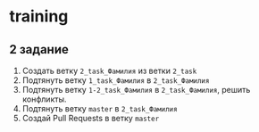 # training

## 2 задание

1. Создать ветку `2_task_Фамилия`  из ветки `2_task` 
2. Подтянуть ветку `1_task_Фамилия` в `2_task_Фамилия`
3. Подтянуть ветку `1-2_task_Фамилия`  в `2_task_Фамилия`, решить конфликты.
4. Подтянуть ветку `master` в `2_task_Фамилия`
5. Создай Pull Requests в ветку `master`
